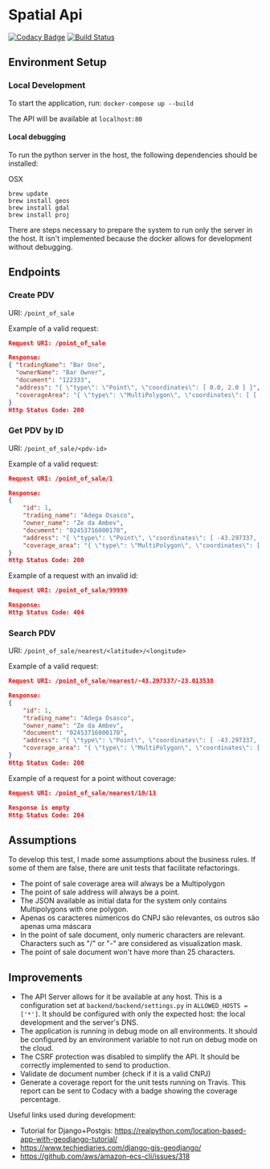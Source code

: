 # Spatial Api

[![Codacy Badge](https://api.codacy.com/project/badge/Grade/5c2a1e2da9504bce829df47519c62cf8)](https://app.codacy.com/app/taciogt/spatial-api?utm_source=github.com&utm_medium=referral&utm_content=taciogt/spatial-api&utm_campaign=Badge_Grade_Dashboard)
[![Build Status](https://travis-ci.com/taciogt/spatial-api.svg?branch=master)](https://travis-ci.com/taciogt/spatial-api)

## Environment Setup

### Local Development

To start the application, run: `docker-compose up --build`

The API will be available at `localhost:80`

#### Local debugging

To run the python server in the host, the following dependencies should be installed:

OSX
```bin/bash
brew update
brew install geos
brew install gdal 
brew install proj
```

There are steps necessary to prepare the system to run only the server in the host. 
It isn't implemented because the docker allows for development without debugging. 

## Endpoints

### Create PDV

URI: `/point_of_sale`

Example of a valid request:
```json
Request URI: /point_of_sale

Response:
{ "tradingName": "Bar One",
  "ownerName": "Bar Owner",
  "document": "122333",
  "address": "{ \"type\": \"Point\", \"coordinates\": [ 0.0, 2.0 ] }",
  "coverageArea": "{ \"type\": \"MultiPolygon\", \"coordinates\": [ [ [ [ 0.0, 0.0 ], [ 0.0, 3.0 ], [ 0.0, 6.0 ], [ 0.0, 0.0 ] ] ] ] }"
}
Http Status Code: 200
```

### Get PDV by ID

URI: `/point_of_sale/<pdv-id>`

Example of a valid request:
```json
Request URI: /point_of_sale/1

Response:
{
    "id": 1,
    "trading_name": "Adega Osasco",
    "owner_name": "Ze da Ambev",
    "document": "02453716000170",
    "address": "{ \"type\": \"Point\", \"coordinates\": [ -43.297337, -23.013538 ] }",
    "coverage_area": "{ \"type\": \"MultiPolygon\", \"coordinates\": [ [ [ [ -43.36556, -22.99669 ], [ -43.36539, -23.01928 ], [ -43.26583, -23.01802 ], [ -43.25724, -23.00649 ], [ -43.23355, -23.00127 ], [ -43.2381, -22.99716 ], [ -43.23866, -22.99649 ], [ -43.24063, -22.99756 ], [ -43.24634, -22.99736 ], [ -43.24677, -22.99606 ], [ -43.24067, -22.99381 ], [ -43.24886, -22.99121 ], [ -43.25617, -22.99456 ], [ -43.25625, -22.99203 ], [ -43.25346, -22.99065 ], [ -43.29599, -22.98283 ], [ -43.3262, -22.96481 ], [ -43.33427, -22.96402 ], [ -43.33616, -22.96829 ], [ -43.342, -22.98157 ], [ -43.34817, -22.97967 ], [ -43.35142, -22.98062 ], [ -43.3573, -22.98084 ], [ -43.36522, -22.98032 ], [ -43.36696, -22.98422 ], [ -43.36717, -22.98855 ], [ -43.36636, -22.99351 ], [ -43.36556, -22.99669 ] ] ] ] }"
}
Http Status Code: 200
```

Example of a request with an invalid id:
```json
Request URI: /point_of_sale/99999

Response:
Http Status Code: 404
```

### Search PDV

URI: `/point_of_sale/nearest/<latitude>/<longitude>`

Example of a valid request:
```json
Request URI: /point_of_sale/nearest/-43.297337/-23.013538

Response:
{
    "id": 1,
    "trading_name": "Adega Osasco",
    "owner_name": "Ze da Ambev",
    "document": "02453716000170",
    "address": "{ \"type\": \"Point\", \"coordinates\": [ -43.297337, -23.013538 ] }",
    "coverage_area": "{ \"type\": \"MultiPolygon\", \"coordinates\": [ [ [ [ -43.36556, -22.99669 ], [ -43.36539, -23.01928 ], [ -43.26583, -23.01802 ], [ -43.25724, -23.00649 ], [ -43.23355, -23.00127 ], [ -43.2381, -22.99716 ], [ -43.23866, -22.99649 ], [ -43.24063, -22.99756 ], [ -43.24634, -22.99736 ], [ -43.24677, -22.99606 ], [ -43.24067, -22.99381 ], [ -43.24886, -22.99121 ], [ -43.25617, -22.99456 ], [ -43.25625, -22.99203 ], [ -43.25346, -22.99065 ], [ -43.29599, -22.98283 ], [ -43.3262, -22.96481 ], [ -43.33427, -22.96402 ], [ -43.33616, -22.96829 ], [ -43.342, -22.98157 ], [ -43.34817, -22.97967 ], [ -43.35142, -22.98062 ], [ -43.3573, -22.98084 ], [ -43.36522, -22.98032 ], [ -43.36696, -22.98422 ], [ -43.36717, -22.98855 ], [ -43.36636, -22.99351 ], [ -43.36556, -22.99669 ] ] ] ] }"
}
Http Status Code: 200
```

Example of a request for a point without coverage:
```json
Request URI: /point_of_sale/nearest/19/13

Response is empty
Http Status Code: 204 
```

## Assumptions
To develop this test, I made some assumptions about the business rules. 
If some of them are false, there are unit tests that facilitate refactorings.   
*   The point of sale coverage area will always be a Multipolygon
*   The point of sale address will always be a point.
*   The JSON available as initial data for the system only contains Multipolygons with one polygon.
*   Apenas os caracteres númericos do CNPJ são relevantes, os outros são apenas uma máscara
*   In the point of sale document, only numeric characters are relevant. Characters such as "/" or "-" are considered as visualization mask. 
*   The point of sale document won't have more than 25 characters. 

## Improvements
*   The API Server allows for it be available at any host. This is a configuration set at `backend/backend/settings.py` in `ALLOWED_HOSTS = ['*']`. It should be configured with only the expected host: the local development and the server's DNS.
*   The application is running in debug mode on all environments. It should be configured by an environment variable to not run on debug mode on the cloud.
*   The CSRF protection was disabled to simplify the API. It should be correctly implemented to send to production.
*   Validate de document number (check if it is a valid CNPJ)
*   Generate a coverage report for the unit tests running on Travis. This report can be sent to Codacy with a badge showing the coverage percentage.


Useful links used during development:
*   Tutorial for Django+Postgis: https://realpython.com/location-based-app-with-geodjango-tutorial/
*   https://www.techiediaries.com/django-gis-geodjango/
*   https://github.com/aws/amazon-ecs-cli/issues/318